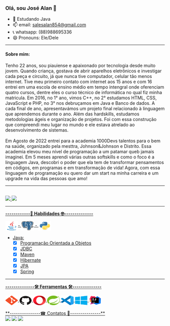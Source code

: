 ### Olá, sou José Alan 👋


- 🌱 Estudando Java <br>
- 📫 email: salesalan854@gmail.com <br>
- 📞 whatsapp: (88)988695336 <br>
- 😄 Pronouns: Ele/Dele
---
####   Sobre mim: <br>
Tenho 22 anos, sou piauiense e apaixonado por tecnologia desde muito jovem. Quando criança, gostava de abrir aparelhos eletrônicos e investigar cada peça e circuito, já que nunca tive computador, celular tão menos internet. Tive meu primeiro contato com internet aos 15 anos e com 16 entrei em uma escola de ensino médio em tempo intengral onde oferenciam quatro cursos, dentre eles o curso técnico de informática no qual fiz minha matricula. Em 2016, no 1° ano, vimos C++, no 2° estudamos HTML, CSS, JavaScript e PHP, no 3° nos debruçamos em Java e Banco de dados. A cada final de ano, apresentavámos um projeto final relacionado à linguagem que aprendemos durante o ano. Além das hardskills, estudamos metodologias ágeis e organização de projetos. Foi com essa construção que compreendi meu lugar no mundo e ele estava atrelado ao desenvolvimento de sistemas.
<br><br>
Em Agosto de 2022 entrei para a academia 1000Devs talentos para o bem na saúde, organizado pela mesttra, Johnson&Johnson e Distrito. Essa academia elevou meu nível de programação a um patamar queb jamais imaginei. Em 5 meses aprendi várias outras softskills e como o foco é a linguagem Java, descobri o poder que ela tem de transformar pensamentos em códigos, em programas e em transformação de vida! Agora, com essa linguagem de programação eu quero dar um start na minha carreira e um upgrade na vida das pessoas que amo!

---

  <a href="https://github.com/theJoseAlan"><br>
  <img height="180em" src="https://github-readme-stats.vercel.app/api?username=theJoseAlan&show_icons=true&theme=dracula&include_all_commits=true&count_private=true"/>
  <img height="180em" src="https://github-readme-stats.vercel.app/api/top-langs/?username=theJoseAlan&layout=compact&langs_count=7&theme=dracula"/><br>

---
**------------🧐 Habilidades 🤓--------------**

  <img align="center" alt="Alan-Java" height="30" width="40" src="https://raw.githubusercontent.com/devicons/devicon/master/icons/java/java-original.svg">-
  <img align="center" alt="Alan-Postgres" height="30" width="40" src="https://raw.githubusercontent.com/devicons/devicon/master/icons/postgresql/postgresql-original.svg"> - 
  <img align="center" alt="Alan-Python" height="30" width="40" src="https://raw.githubusercontent.com/devicons/devicon/master/icons/python/python-original.svg">
* Java:
  - [x] Programação Orientada a Objetos
  - [x] JDBC
  - [x] Maven
  - [x] Hibernate
  - [x] JPA
  - [x] Spring
---
**--------------🛠 Ferramentas 🛠--------------**
<div style="display: inline_block">
  <img align="center" alt="Alan-Git" height="30" width="40" src="https://raw.githubusercontent.com/devicons/devicon/master/icons/git/git-original.svg">
  <img align="center" alt="Alan-GitHub" height="30" width="40" src="https://raw.githubusercontent.com/devicons/devicon/master/icons/github/github-original.svg">
  <img align="center" alt="Alan-Opera" height="30" width="40" src="https://raw.githubusercontent.com/devicons/devicon/master/icons/opera/opera-original.svg">
  <img align="center" alt="Alan-Spring" height="30" width="40" src="https://raw.githubusercontent.com/devicons/devicon/master/icons/spring/spring-original.svg">
  <img align="center" alt="Alan-Vscode" height="30" width="40" src="https://raw.githubusercontent.com/devicons/devicon/master/icons/vscode/vscode-original.svg">
  <img align="center" alt="Alan-Windows" height="30" width="40" src="https://raw.githubusercontent.com/devicons/devicon/master/icons/windows8/windows8-original.svg">
  <img align="center" alt="Alan-Intellij" height="30" width="40" src="https://raw.githubusercontent.com/devicons/devicon/master/icons/intellij/intellij-original.svg">
</div>
<br>
**---------------☎ Contatos 📱---------------**
<div> 
  <a href="https://instagram.com/jose_alan.4" target="_blank"><img src="https://img.shields.io/badge/-Instagram-%23E4405F?style=for-the-badge&logo=instagram&logoColor=white" target="_blank"></a>
  <a href = "mailto:salesalan854@gmail.com"><img src="https://img.shields.io/badge/-Gmail-%23333?style=for-the-badge&logo=gmail&logoColor=white" target="_blank"></a>
  <a href="https://www.linkedin.com/in/alan-sales-084ab9218/" target="_blank"><img src="https://img.shields.io/badge/-LinkedIn-%230077B5?style=for-the-badge&logo=linkedin&logoColor=white" target="_blank"></a> 
</div>
  


